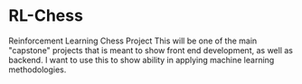 # RL-Chess
Reinforcement Learning Chess Project
This will be one of the main "capstone" projects that is meant to show front end development, as well as backend. I want to use this to show ability in applying machine learning  methodologies.